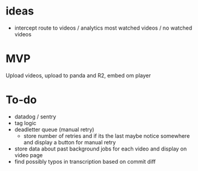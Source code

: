 # ideas

- intercept route to videos / analytics most watched videos / no watched videos

# MVP

Upload videos, upload to panda and R2, embed om player

# To-do

- datadog / sentry
- tag logic
- deadletter queue (manual retry)
  - store number of retries and if its the last maybe notice somewhere and display a button for manual retry
- store data about past background jobs for each video and display on video page
- find possibly typos in transcription based on commit diff